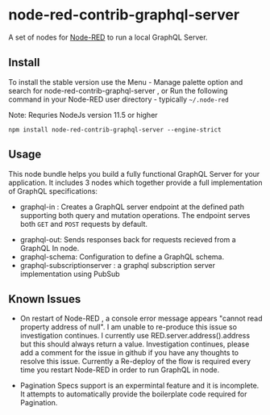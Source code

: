 # node-red-contrib-graphql-server

A set of nodes for <a href="http://nodered.org" target="_new">Node-RED</a> to run a local GraphQL Server.

## Install

To install the stable version use the Menu - Manage palette option and search for node-red-contrib-graphql-server ,
or Run the following command in your Node-RED user directory - typically `~/.node-red`

Note: Requries NodeJs version 11.5 or higher

    npm install node-red-contrib-graphql-server --engine-strict

## Usage

This node bundle helps you build a fully functional GraphQL Server for your application. It includes 3 nodes which together provide a full implementation
of GraphQL specifications:

- graphql-in : Creates a GraphQL server endpoint at the defined path supporting both query and mutation operations. The endpoint serves both <code>GET</code> and <code>POST</code> requests by default.</p>
- graphql-out: Sends responses back for requests recieved from a GraphQL In node.
- graphql-schema: Configuration to define a GraphQL schema.
- graphql-subscriptionserver : a graphql subscription server implementation using PubSub

## Known Issues

- On restart of Node-RED , a console error message appears "cannot read property address of null". I am unable to re-produce this issue so investigation continues. I currently use RED.server.address().address but this should always return a value. Investigation continues, please add a comment for the issue in github if you have any thoughts to resolve this issue. Currently a Re-deploy of the flow is required every time you restart Node-RED in order to run GraphQL in node.

- Pagination Specs support is an expermintal feature and it is incomplete. It attempts to automatically provide the boilerplate code required for Pagination.